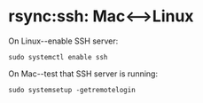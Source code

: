 # rsync:ssh: Mac<-->Linux

On Linux--enable SSH server:

   `sudo systemctl enable ssh`

On Mac--test that SSH server is running:

   `sudo systemsetup -getremotelogin`

